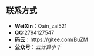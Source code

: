 ## 联系方式

- **WeiXin**：Qain_zai521
- **QQ**:2794127547
- **码云**：https://gitee.com/BuZM
- **公众号**：*云计算小千*

